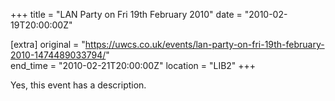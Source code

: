 +++
title = "LAN Party on Fri 19th February 2010"
date = "2010-02-19T20:00:00Z"

[extra]
original = "https://uwcs.co.uk/events/lan-party-on-fri-19th-february-2010-1474489033794/"    
end_time = "2010-02-21T20:00:00Z"
location = "LIB2"
+++

Yes, this event has a description.

